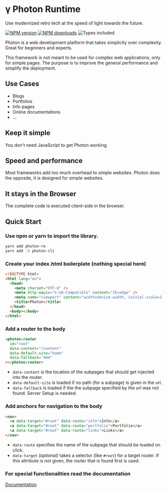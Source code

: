 # γ Photon Runtime

Use modernized retro tech at the speed of light towards the future.

[![NPM version](https://img.shields.io/npm/v/photon-re.svg)](https://npmjs.org/package/photon-re "View this project on NPM")
[![NPM downloads](https://img.shields.io/npm/dm/photon-re.svg)](https://npmjs.org/package/photon-re "View this project on NPM")
![Types included](https://badgen.net/npm/types/tslib)

Photon is a web development platform that takes simplicity over complexity. Great for beginners and experts.

This framework is not meant to be used for complex web applications, only for simple pages. The purpose is to improve the general performance and simplify the deployment.

## Use Cases

- Blogs
- Portfolios
- Info pages
- Online documentations
- ...

## Keep it simple

You don't need JavaScript to get Photon working.

## Speed and performance

Most frameworks add too much overhead to simple websites.
Photon does the opposite, it is designed for simple websites.

## It stays in the Browser

The complete code is executed client-side in the browser.

## Quick Start

### Use npm or yarn to import the library.

```bash
yarn add photon-re
yarn add -D photon-cli
```

### Create your index.html boilerplate (nothing special here)

```html
<!DOCTYPE html>
<html lang="en">
  <head>
    <meta charset="UTF-8" />
    <meta http-equiv="X-UA-Compatible" content="IE=edge" />
    <meta name="viewport" content="width=device-width, initial-scale=1.0" />
    <title>Photon</title>
  </head>
  <body></body>
</html>
```

### Add a router to the body

```html
<photon:router
  id="root"
  data-content="/content"
  data-default-site="home"
  data-fallback="404"
></photon:router>
```

- `data-content` is the location of the subpages that should get injected into the router.
- `data-default-site` is loaded if no path (for a subpage) is given in the url.
- `data-fallback` is loaded if the the subpage specified by the url was not found. Server Setup is needed.

### Add anchors for navigation to the body

```html
<nav>
  <a data-target="#root" data-route="info">Info</a>
  <a data-target="#root" data-route="portfolio">Portfolio</a>
  <a data-target="#root" data-route="links">Links</a>
</nav>
```

- `data-route` specifies the name of the subpage that should be loaded on click.
- `data-target` _(optional)_ takes a selector (like `#root`) for a target router. If this attribute is not given, the router that is found first is used.

### For special functionalities read the documentation

[Documentation](https://github.com/Frank-Mayer/photon-re/wiki)
